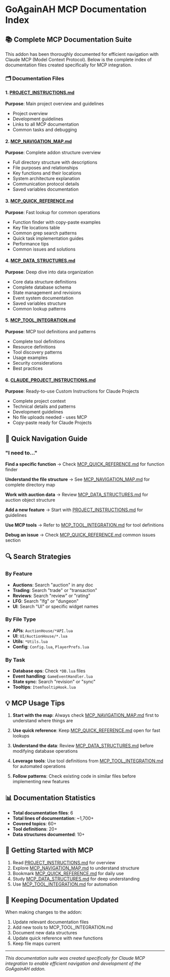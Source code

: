 # GoAgainAH MCP Documentation Index

## 📚 Complete MCP Documentation Suite

This addon has been thoroughly documented for efficient navigation with Claude MCP (Model Context Protocol). Below is the complete index of documentation files created specifically for MCP integration.

### 🗂️ Documentation Files

#### 1. [PROJECT_INSTRUCTIONS.md](./PROJECT_INSTRUCTIONS.md)
**Purpose**: Main project overview and guidelines
- Project overview
- Development guidelines
- Links to all MCP documentation
- Common tasks and debugging

#### 2. [MCP_NAVIGATION_MAP.md](./MCP_NAVIGATION_MAP.md)
**Purpose**: Complete addon structure overview
- Full directory structure with descriptions
- File purposes and relationships
- Key functions and their locations
- System architecture explanation
- Communication protocol details
- Saved variables documentation

#### 3. [MCP_QUICK_REFERENCE.md](./MCP_QUICK_REFERENCE.md)
**Purpose**: Fast lookup for common operations
- Function finder with copy-paste examples
- Key file locations table
- Common grep search patterns
- Quick task implementation guides
- Performance tips
- Common issues and solutions

#### 4. [MCP_DATA_STRUCTURES.md](./MCP_DATA_STRUCTURES.md)
**Purpose**: Deep dive into data organization
- Core data structure definitions
- Complete database schema
- State management and revisions
- Event system documentation
- Saved variables structure
- Common lookup patterns

#### 5. [MCP_TOOL_INTEGRATION.md](./MCP_TOOL_INTEGRATION.md)
**Purpose**: MCP tool definitions and patterns
- Complete tool definitions
- Resource definitions
- Tool discovery patterns
- Usage examples
- Security considerations
- Best practices

#### 6. [CLAUDE_PROJECT_INSTRUCTIONS.md](./CLAUDE_PROJECT_INSTRUCTIONS.md)
**Purpose**: Ready-to-use Custom Instructions for Claude Projects
- Complete project context
- Technical details and patterns
- Development guidelines
- No file uploads needed - uses MCP
- Copy-paste ready for Claude Projects

## 🎯 Quick Navigation Guide

### "I need to..."

**Find a specific function**
→ Check [MCP_QUICK_REFERENCE.md](./MCP_QUICK_REFERENCE.md) for function finder

**Understand the file structure**
→ See [MCP_NAVIGATION_MAP.md](./MCP_NAVIGATION_MAP.md) for complete directory map

**Work with auction data**
→ Review [MCP_DATA_STRUCTURES.md](./MCP_DATA_STRUCTURES.md) for auction object structure

**Add a new feature**
→ Start with [PROJECT_INSTRUCTIONS.md](./PROJECT_INSTRUCTIONS.md) for guidelines

**Use MCP tools**
→ Refer to [MCP_TOOL_INTEGRATION.md](./MCP_TOOL_INTEGRATION.md) for tool definitions

**Debug an issue**
→ Check [MCP_QUICK_REFERENCE.md](./MCP_QUICK_REFERENCE.md) common issues section

## 🔍 Search Strategies

### By Feature
- **Auctions**: Search "auction" in any doc
- **Trading**: Search "trade" or "transaction"
- **Reviews**: Search "review" or "rating"
- **LFG**: Search "lfg" or "dungeon"
- **UI**: Search "UI" or specific widget names

### By File Type
- **APIs**: `AuctionHouse/*API.lua`
- **UI**: `UI/AuctionHouse/*.lua`
- **Utils**: `*Utils.lua`
- **Config**: `Config.lua`, `PlayerPrefs.lua`

### By Task
- **Database ops**: Check `*DB.lua` files
- **Event handling**: `GameEventHandler.lua`
- **State sync**: Search "revision" or "sync"
- **Tooltips**: `ItemTooltipHook.lua`

## 💡 MCP Usage Tips

1. **Start with the map**: Always check [MCP_NAVIGATION_MAP.md](./MCP_NAVIGATION_MAP.md) first to understand where things are

2. **Use quick reference**: Keep [MCP_QUICK_REFERENCE.md](./MCP_QUICK_REFERENCE.md) open for fast lookups

3. **Understand the data**: Review [MCP_DATA_STRUCTURES.md](./MCP_DATA_STRUCTURES.md) before modifying database operations

4. **Leverage tools**: Use tool definitions from [MCP_TOOL_INTEGRATION.md](./MCP_TOOL_INTEGRATION.md) for automated operations

5. **Follow patterns**: Check existing code in similar files before implementing new features

## 📊 Documentation Statistics

- **Total documentation files**: 6
- **Total lines of documentation**: ~1,700+
- **Covered topics**: 60+
- **Tool definitions**: 20+
- **Data structures documented**: 10+

## 🚀 Getting Started with MCP

1. Read [PROJECT_INSTRUCTIONS.md](./PROJECT_INSTRUCTIONS.md) for overview
2. Explore [MCP_NAVIGATION_MAP.md](./MCP_NAVIGATION_MAP.md) to understand structure
3. Bookmark [MCP_QUICK_REFERENCE.md](./MCP_QUICK_REFERENCE.md) for daily use
4. Study [MCP_DATA_STRUCTURES.md](./MCP_DATA_STRUCTURES.md) for deep understanding
5. Use [MCP_TOOL_INTEGRATION.md](./MCP_TOOL_INTEGRATION.md) for automation

## 🔄 Keeping Documentation Updated

When making changes to the addon:
1. Update relevant documentation files
2. Add new tools to MCP_TOOL_INTEGRATION.md
3. Document new data structures
4. Update quick reference with new functions
5. Keep file maps current

---

*This documentation suite was created specifically for Claude MCP integration to enable efficient navigation and development of the GoAgainAH addon.*
